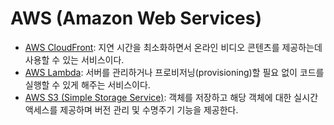 # AWS (Amazon Web Services)

+ [AWS CloudFront](https://aws.amazon.com/ko/cloudfront/): 지연 시간을 최소화하면서 온라인 비디오 콘텐츠를 제공하는데 사용할 수 있는 서비스이다.
+ [AWS Lambda](https://aws.amazon.com/ko/lambda/): 서버를 관리하거나 프로비저닝(provisioning)할 필요 없이 코드를 실행할 수 있게 해주는 서비스이다.
+ [AWS S3 (Simple Storage Service)](https://aws.amazon.com/ko/s3/): 객체를 저장하고 해당 객체에 대한 실시간 액세스를 제공하며 버전 관리 및 수명주기 기능을 제공한다.
